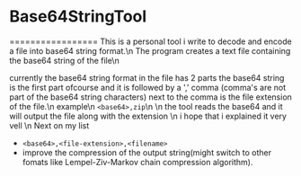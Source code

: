 # Base64StringTool
=================
This is a personal tool i write to decode and encode a file into base64 string format.\n
The program creates a text file containing the base64 string of the file\n

currently the base64 string format in the file has 2 parts
the base64 string is the first part ofcourse
and it is followed by a ',' comma (comma's are not part of the base64 string characters)
next to the comma is the file extension of the file.\n
example\n
`<base64>,zip`\n
\n
the tool reads the base64 and it will output the file along with the extension
\n
i hope that i explained it very vell
\n
Next on my list
* `<base64>,<file-extension>,<filename>`
* improve the compression of the output string(might switch to other fomats like Lempel-Ziv-Markov chain compression algorithm).
